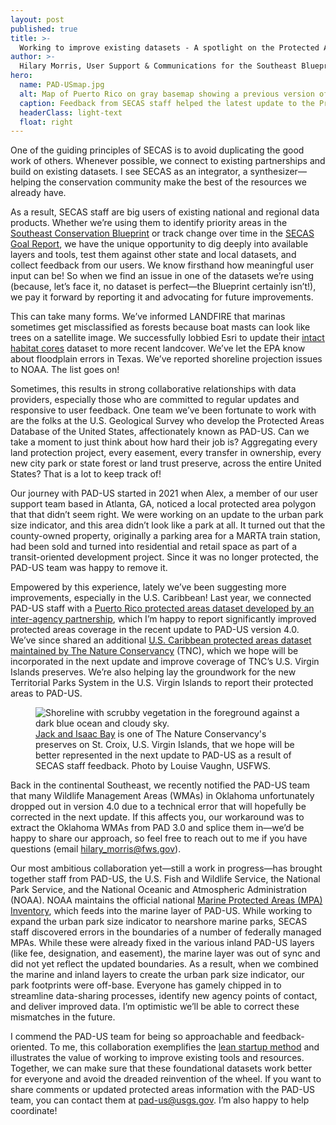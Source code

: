 ```yaml
---
layout: post
published: true
title: >-
  Working to improve existing datasets - A spotlight on the Protected Areas Database
author: >-
  Hilary Morris, User Support & Communications for the Southeast Blueprint
hero:
  name: PAD-USmap.jpg
  alt: Map of Puerto Rico on gray basemap showing a previous version of protected areas in dark green and a large number of newly added protected areas in bright green.
  caption: Feedback from SECAS staff helped the latest update to the Protected Areas Database of the United States improve protected areas coverage in Puerto Rico. Newly captured protected areas are in bright green; previous version in dark green.
  headerClass: light-text
  float: right
---
```

One of the guiding principles of SECAS is to avoid duplicating the good work of others. Whenever possible, we connect to existing partnerships and build on existing datasets. I see SECAS as an integrator, a synthesizer—helping the conservation community make the best of the resources we already have.

As a result, SECAS staff are big users of existing national and regional data products.<!--more--> Whether we’re using them to identify priority areas in the [Southeast Conservation Blueprint](https://secassoutheast.org/blueprint) or track change over time in the [SECAS Goal Report](https://secassoutheast.org/our-goal), we have the unique opportunity to dig deeply into available layers and tools, test them against other state and local datasets, and collect feedback from our users. We know firsthand how meaningful user input can be! So when we find an issue in one of the datasets we’re using (because, let’s face it, no dataset is perfect—the Blueprint certainly isn’t!), we pay it forward by reporting it and advocating for future improvements.

This can take many forms. We’ve informed LANDFIRE that marinas sometimes get misclassified as forests because boat masts can look like trees on a satellite image. We successfully lobbied Esri to update their [intact habitat cores](https://www.arcgis.com/home/item.html?id=b404b86a079a48049cb50272df23267a) dataset to more recent landcover. We’ve let the EPA know about floodplain errors in Texas. We’ve reported shoreline projection issues to NOAA. The list goes on!

Sometimes, this results in strong collaborative relationships with data providers, especially those who are committed to regular updates and responsive to user feedback. One team we’ve been fortunate to work with are the folks at the U.S. Geological Survey who develop the Protected Areas Database of the United States, affectionately known as PAD-US. Can we take a moment to just think about how hard their job is? Aggregating every land protection project, every easement, every transfer in ownership, every new city park or state forest or land trust preserve, across the entire United States? That is a lot to keep track of!

Our journey with PAD-US started in 2021 when Alex, a member of our user support team based in Atlanta, GA, noticed a local protected area polygon that that didn’t seem right. We were working on an update to the urban park size indicator, and this area didn’t look like a park at all. It turned out that the county-owned property, originally a parking area for a MARTA train station, had been sold and turned into residential and retail space as part of a transit-oriented development project. Since it was no longer protected, the PAD-US team was happy to remove it.

Empowered by this experience, lately we’ve been suggesting more improvements, especially in the U.S. Caribbean! Last year, we connected PAD-US staff with a [Puerto Rico protected areas dataset developed by an inter-agency partnership](https://www.fs.usda.gov/detailfull/iitf/research/?cid=fseprd667215), which I’m happy to report significantly improved protected areas coverage in the recent update to PAD-US version 4.0. We’ve since shared an additional [U.S. Caribbean protected areas dataset maintained by The Nature Conservancy](https://caribbeanscienceatlas.tnc.org/datasets/1ea57779605344d3bc81629036e32b35_0/explore?location=19.154854%2C-68.741740%2C5.36) (TNC), which we hope will be incorporated in the next update and improve coverage of TNC’s U.S. Virgin Islands preserves. We’re also helping lay the groundwork for the new Territorial Parks System in the U.S. Virgin Islands to report their protected areas to PAD-US. 

<figure>
  <img src="http://secassoutheast.org/images/JackAndIssacBay_LouiseVaughn_sm.png" alt="Shoreline with scrubby vegetation in the foreground against a dark blue ocean and cloudy sky."/>
  <figcaption><a href="https://www.nature.org/en-us/get-involved/how-to-help/places-we-protect/us-virgin-islands-jack-and-isaac-bays/">Jack and Isaac Bay</a> is one of The Nature Conservancy's preserves on St. Croix, U.S. Virgin Islands, that we hope will be better represented in the next update to PAD-US as a result of SECAS staff feedback. Photo by Louise Vaughn, USFWS.</figcaption>
</figure>

Back in the continental Southeast, we recently notified the PAD-US team that many Wildlife Management Areas (WMAs) in Oklahoma unfortunately dropped out in version 4.0 due to a technical error that will hopefully be corrected in the next update. If this affects you, our workaround was to extract the Oklahoma WMAs from PAD 3.0 and splice them in—we’d be happy to share our approach, so feel free to reach out to me if you have questions (email [hilary_morris@fws.gov](mailto:hilary_morris@fws.gov)).

Our most ambitious collaboration yet—still a work in progress—has brought together staff from PAD-US, the U.S. Fish and Wildlife Service, the National Park Service, and the National Oceanic and Atmospheric Administration (NOAA). NOAA maintains the official national [Marine Protected Areas (MPA) Inventory](https://marineprotectedareas.noaa.gov/dataanalysis/mpainventory/), which feeds into the marine layer of PAD-US. While working to expand the urban park size indicator to nearshore marine parks, SECAS staff discovered errors in the boundaries of a number of federally managed MPAs. While these were already fixed in the various inland PAD-US layers (like fee, designation, and easement), the marine layer was out of sync and did not yet reflect the updated boundaries. As a result, when we combined the marine and inland layers to create the urban park size indicator, our park footprints were off-base. Everyone has gamely chipped in to streamline data-sharing processes, identify new agency points of contact, and deliver improved data. I’m optimistic we’ll be able to correct these mismatches in the future.

I commend the PAD-US team for being so approachable and feedback-oriented. To me, this collaboration exemplifies the [lean startup method](https://secassoutheast.org/2023/04/20/Lessons-from-Silicon-Valley-what-conservation-planners-can-learn-from-the-tech-industry) and illustrates the value of working to improve existing tools and resources. Together, we can make sure that these foundational datasets work better for everyone and avoid the dreaded reinvention of the wheel. If you want to share comments or updated protected areas information with the PAD-US team, you can contact them at [pad-us@usgs.gov](mailto:pad-us@usgs.gov). I’m also happy to help coordinate!






